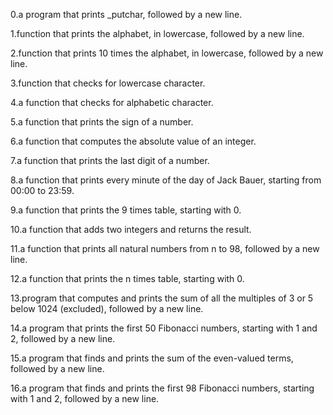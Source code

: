 0.a program that prints _putchar, followed by a new line.

1.function that prints the alphabet, in lowercase, followed by a new line.

2.function that prints 10 times the alphabet, in lowercase, followed by a new line.

3.function that checks for lowercase character.

4.a function that checks for alphabetic character.

5.a function that prints the sign of a number.

6.a function that computes the absolute value of an integer.

7.a function that prints the last digit of a number.

8.a function that prints every minute of the day of Jack Bauer, starting from 00:00 to 23:59.

9.a function that prints the 9 times table, starting with 0.

10.a function that adds two integers and returns the result.

11.a function that prints all natural numbers from n to 98, followed by a new line.

12.a function that prints the n times table, starting with 0.

13.program that computes and prints the sum of all the multiples of 3 or 5 below 1024 (excluded), followed by a new line.

14.a program that prints the first 50 Fibonacci numbers, starting with 1 and 2, followed by a new line.

15.a program that finds and prints the sum of the even-valued terms, followed by a new line.

16.a program that finds and prints the first 98 Fibonacci numbers, starting with 1 and 2, followed by a new line.
